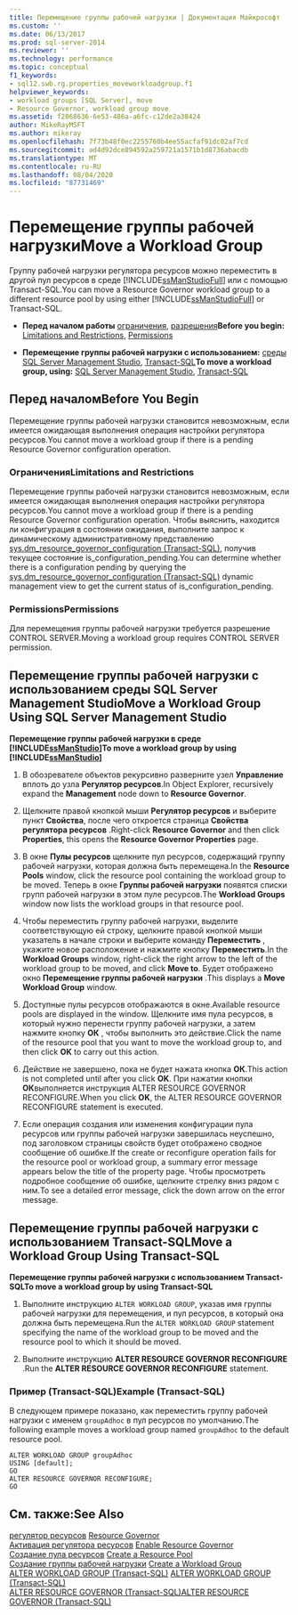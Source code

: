 ```yaml
---
title: Перемещение группы рабочей нагрузки | Документация Майкрософт
ms.custom: ''
ms.date: 06/13/2017
ms.prod: sql-server-2014
ms.reviewer: ''
ms.technology: performance
ms.topic: conceptual
f1_keywords:
- sql12.swb.rg.properties_moveworkloadgroup.f1
helpviewer_keywords:
- workload groups [SQL Server], move
- Resource Governor, workload group move
ms.assetid: f2068636-6e53-486a-a6fc-c12de2a38424
author: MikeRayMSFT
ms.author: mikeray
ms.openlocfilehash: 7f73b48f0ec2255760b4ee55acfaf91dc02af7cd
ms.sourcegitcommit: ad4d92dce894592a259721a1571b1d8736abacdb
ms.translationtype: MT
ms.contentlocale: ru-RU
ms.lasthandoff: 08/04/2020
ms.locfileid: "87731469"
---
```

# <a name="move-a-workload-group"></a><span data-ttu-id="40623-102">Перемещение группы рабочей нагрузки</span><span class="sxs-lookup"><span data-stu-id="40623-102">Move a Workload Group</span></span>
  <span data-ttu-id="40623-103">Группу рабочей нагрузки регулятора ресурсов можно переместить в другой пул ресурсов в среде [!INCLUDE[ssManStudioFull](../../includes/ssmanstudiofull-md.md)] или с помощью Transact-SQL.</span><span class="sxs-lookup"><span data-stu-id="40623-103">You can move a Resource Governor workload group to a different resource pool by using either [!INCLUDE[ssManStudioFull](../../includes/ssmanstudiofull-md.md)] or Transact-SQL.</span></span>  
  
-   <span data-ttu-id="40623-104">**Перед началом работы**  [ограничения](#LimitationsRestrictions), [разрешения](#Permissions)</span><span class="sxs-lookup"><span data-stu-id="40623-104">**Before you begin:**  [Limitations and Restrictions](#LimitationsRestrictions), [Permissions](#Permissions)</span></span>  
  
-   <span data-ttu-id="40623-105">**Перемещение группы рабочей нагрузки с использованием:**  [среды SQL Server Management Studio](#MoveWGSSMS), [Transact-SQL](#MoveWGTSQL)</span><span class="sxs-lookup"><span data-stu-id="40623-105">**To move a workload group, using:**  [SQL Server Management Studio](#MoveWGSSMS), [Transact-SQL](#MoveWGTSQL)</span></span>  
  
##  <a name="before-you-begin"></a><a name="BeforeYouBegin"></a> <span data-ttu-id="40623-106">Перед началом</span><span class="sxs-lookup"><span data-stu-id="40623-106">Before You Begin</span></span>  
 <span data-ttu-id="40623-107">Перемещение группы рабочей нагрузки становится невозможным, если имеется ожидающая выполнения операция настройки регулятора ресурсов.</span><span class="sxs-lookup"><span data-stu-id="40623-107">You cannot move a workload group if there is a pending Resource Governor configuration operation.</span></span>  
  
###  <a name="limitations-and-restrictions"></a><a name="LimitationsRestrictions"></a> <span data-ttu-id="40623-108">Ограничения</span><span class="sxs-lookup"><span data-stu-id="40623-108">Limitations and Restrictions</span></span>  
 <span data-ttu-id="40623-109">Перемещение группы рабочей нагрузки становится невозможным, если имеется ожидающая выполнения операция настройки регулятора ресурсов.</span><span class="sxs-lookup"><span data-stu-id="40623-109">You cannot move a workload group if there is a pending Resource Governor configuration operation.</span></span> <span data-ttu-id="40623-110">Чтобы выяснить, находится ли конфигурация в состоянии ожидания, выполните запрос к динамическому административному представлению [sys.dm_resource_governor_configuration (Transact-SQL)](/sql/relational-databases/system-dynamic-management-views/sys-dm-resource-governor-configuration-transact-sql), получив текущее состояние is_configuration_pending.</span><span class="sxs-lookup"><span data-stu-id="40623-110">You can determine whether there is a configuration pending by querying the [sys.dm_resource_governor_configuration &#40;Transact-SQL&#41;](/sql/relational-databases/system-dynamic-management-views/sys-dm-resource-governor-configuration-transact-sql) dynamic management view to get the current status of is_configuration_pending.</span></span>  
  
###  <a name="permissions"></a><a name="Permissions"></a> <span data-ttu-id="40623-111">Permissions</span><span class="sxs-lookup"><span data-stu-id="40623-111">Permissions</span></span>  
 <span data-ttu-id="40623-112">Для перемещения группы рабочей нагрузки требуется разрешение CONTROL SERVER.</span><span class="sxs-lookup"><span data-stu-id="40623-112">Moving a workload group requires CONTROL SERVER permission.</span></span>  
  
##  <a name="move-a-workload-group-using-sql-server-management-studio"></a><a name="MoveWGSSMS"></a> <span data-ttu-id="40623-113">Перемещение группы рабочей нагрузки с использованием среды SQL Server Management Studio</span><span class="sxs-lookup"><span data-stu-id="40623-113">Move a Workload Group Using SQL Server Management Studio</span></span>  
 <span data-ttu-id="40623-114">**Перемещение группы рабочей нагрузки в среде [!INCLUDE[ssManStudio](../../includes/ssmanstudio-md.md)]**</span><span class="sxs-lookup"><span data-stu-id="40623-114">**To move a workload group by using [!INCLUDE[ssManStudio](../../includes/ssmanstudio-md.md)]**</span></span>  
  
1.  <span data-ttu-id="40623-115">В обозревателе объектов рекурсивно разверните узел **Управление** вплоть до узла **Регулятор ресурсов**.</span><span class="sxs-lookup"><span data-stu-id="40623-115">In Object Explorer, recursively expand the **Management** node down to **Resource Governor**.</span></span>  
  
2.  <span data-ttu-id="40623-116">Щелкните правой кнопкой мыши **Регулятор ресурсов** и выберите пункт **Свойства**, после чего откроется страница **Свойства регулятора ресурсов** .</span><span class="sxs-lookup"><span data-stu-id="40623-116">Right-click **Resource Governor** and then click **Properties**, this opens the **Resource Governor Properties** page.</span></span>  
  
3.  <span data-ttu-id="40623-117">В окне **Пулы ресурсов** щелкните пул ресурсов, содержащий группу рабочей нагрузки, которая должна быть перемещена.</span><span class="sxs-lookup"><span data-stu-id="40623-117">In the **Resource Pools** window, click the resource pool containing the workload group to be moved.</span></span> <span data-ttu-id="40623-118">Теперь в окне **Группы рабочей нагрузки** появятся списки групп рабочей нагрузки в этом пуле ресурсов.</span><span class="sxs-lookup"><span data-stu-id="40623-118">The **Workload Groups** window now lists the workload groups in that resource pool.</span></span>  
  
4.  <span data-ttu-id="40623-119">Чтобы переместить группу рабочей нагрузки, выделите соответствующую ей строку, щелкните правой кнопкой мыши указатель в начале строки и выберите команду **Переместить** , укажите новое расположение и нажмите кнопку **Переместить**.</span><span class="sxs-lookup"><span data-stu-id="40623-119">In the **Workload Groups** window, right-click the right arrow to the left of the workload group to be moved, and click **Move to**.</span></span> <span data-ttu-id="40623-120">Будет отображено окно **Перемещение группы рабочей нагрузки** .</span><span class="sxs-lookup"><span data-stu-id="40623-120">This displays a **Move Workload Group** window.</span></span>  
  
5.  <span data-ttu-id="40623-121">Доступные пулы ресурсов отображаются в окне.</span><span class="sxs-lookup"><span data-stu-id="40623-121">Available resource pools are displayed in the window.</span></span> <span data-ttu-id="40623-122">Щелкните имя пула ресурсов, в который нужно перенести группу рабочей нагрузки, а затем нажмите кнопку **ОК** , чтобы выполнить это действие.</span><span class="sxs-lookup"><span data-stu-id="40623-122">Click the name of the resource pool that you want to move the workload group to, and then click **OK** to carry out this action.</span></span>  
  
6.  <span data-ttu-id="40623-123">Действие не завершено, пока не будет нажата кнопка **ОК**.</span><span class="sxs-lookup"><span data-stu-id="40623-123">This action is not completed until after you click **OK**.</span></span> <span data-ttu-id="40623-124">При нажатии кнопки **ОК**выполняется инструкция ALTER RESOURCE GOVERNOR RECONFIGURE.</span><span class="sxs-lookup"><span data-stu-id="40623-124">When you click **OK**, the ALTER RESOURCE GOVERNOR RECONFIGURE statement is executed.</span></span>  
  
7.  <span data-ttu-id="40623-125">Если операция создания или изменения конфигурации пула ресурсов или группы рабочей нагрузки завершилась неуспешно, под заголовком страницы свойств будет отображено сводное сообщение об ошибке.</span><span class="sxs-lookup"><span data-stu-id="40623-125">If the create or reconfigure operation fails for the resource pool or workload group, a summary error message appears below the title of the property page.</span></span> <span data-ttu-id="40623-126">Чтобы просмотреть подробное сообщение об ошибке, щелкните стрелку вниз рядом с ним.</span><span class="sxs-lookup"><span data-stu-id="40623-126">To see a detailed error message, click the down arrow on the error message.</span></span>  
  
##  <a name="move-a-workload-group-using-transact-sql"></a><a name="MoveWGTSQL"></a> <span data-ttu-id="40623-127">Перемещение группы рабочей нагрузки с использованием Transact-SQL</span><span class="sxs-lookup"><span data-stu-id="40623-127">Move a Workload Group Using Transact-SQL</span></span>  
 <span data-ttu-id="40623-128">**Перемещение группы рабочей нагрузки с использованием Transact-SQL**</span><span class="sxs-lookup"><span data-stu-id="40623-128">**To move a workload group by using Transact-SQL**</span></span>  
  
1.  <span data-ttu-id="40623-129">Выполните инструкцию `ALTER WORKLOAD GROUP`, указав имя группы рабочей нагрузки для перемещения, и пул ресурсов, в который она должна быть перемещена.</span><span class="sxs-lookup"><span data-stu-id="40623-129">Run the `ALTER WORKLOAD GROUP` statement specifying the name of the workload group to be moved and the resource pool to which it should be moved.</span></span>  
  
2.  <span data-ttu-id="40623-130">Выполните инструкцию **ALTER RESOURCE GOVERNOR RECONFIGURE** .</span><span class="sxs-lookup"><span data-stu-id="40623-130">Run the **ALTER RESOURCE GOVERNOR RECONFIGURE** statement.</span></span>  
  
### <a name="example-transact-sql"></a><span data-ttu-id="40623-131">Пример (Transact-SQL)</span><span class="sxs-lookup"><span data-stu-id="40623-131">Example (Transact-SQL)</span></span>  
 <span data-ttu-id="40623-132">В следующем примере показано, как переместить группу рабочей нагрузки с именем `groupAdhoc` в пул ресурсов по умолчанию.</span><span class="sxs-lookup"><span data-stu-id="40623-132">The following example moves a workload group named `groupAdhoc` to the default resource pool.</span></span>  
  
```  
ALTER WORKLOAD GROUP groupAdhoc  
USING [default];  
GO  
ALTER RESOURCE GOVERNOR RECONFIGURE;  
GO  
```  
  
## <a name="see-also"></a><span data-ttu-id="40623-133">См. также:</span><span class="sxs-lookup"><span data-stu-id="40623-133">See Also</span></span>  
 <span data-ttu-id="40623-134">[регулятор ресурсов](resource-governor.md) </span><span class="sxs-lookup"><span data-stu-id="40623-134">[Resource Governor](resource-governor.md) </span></span>  
 <span data-ttu-id="40623-135">[Активация регулятора ресурсов](enable-resource-governor.md) </span><span class="sxs-lookup"><span data-stu-id="40623-135">[Enable Resource Governor](enable-resource-governor.md) </span></span>  
 <span data-ttu-id="40623-136">[Создание пула ресурсов](create-a-resource-pool.md) </span><span class="sxs-lookup"><span data-stu-id="40623-136">[Create a Resource Pool](create-a-resource-pool.md) </span></span>  
 <span data-ttu-id="40623-137">[Создание группы рабочей нагрузки](create-a-workload-group.md) </span><span class="sxs-lookup"><span data-stu-id="40623-137">[Create a Workload Group](create-a-workload-group.md) </span></span>  
 <span data-ttu-id="40623-138">[ALTER WORKLOAD GROUP (Transact-SQL)](/sql/t-sql/statements/alter-workload-group-transact-sql) </span><span class="sxs-lookup"><span data-stu-id="40623-138">[ALTER WORKLOAD GROUP &#40;Transact-SQL&#41;](/sql/t-sql/statements/alter-workload-group-transact-sql) </span></span>  
 [<span data-ttu-id="40623-139">ALTER RESOURCE GOVERNOR (Transact-SQL)</span><span class="sxs-lookup"><span data-stu-id="40623-139">ALTER RESOURCE GOVERNOR &#40;Transact-SQL&#41;</span></span>](/sql/t-sql/statements/alter-resource-governor-transact-sql)  
  
  

